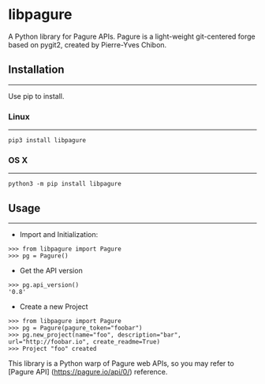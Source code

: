# libpagure

A Python library for Pagure APIs. Pagure is a light-weight git-centered forge based on pygit2, created by Pierre-Yves Chibon.

## Installation
---

Use pip to install.

### Linux
---

```
pip3 install libpagure
```

### OS X
---

```
python3 -m pip install libpagure
```

## Usage
---
* Import and Initialization:
```
>>> from libpagure import Pagure
>>> pg = Pagure()
```

* Get the API version
```
>>> pg.api_version()
'0.8'
```

* Create a new Project
```
>>> from libpagure import Pagure
>>> pg = Pagure(pagure_token="foobar")
>>> pg.new_project(name="foo", description="bar", url="http://foobar.io", create_readme=True)
>>> Project "foo" created
```

This library is a Python warp of Pagure web APIs, so you may refer to [Pagure API] (https://pagure.io/api/0/) reference.
